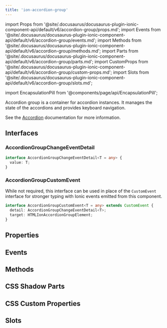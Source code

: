 ```yaml
---
title: 'ion-accordion-group'
---
```


import Props from '@site/.docusaurus/docusaurus-plugin-ionic-component-api/default/v6/accordion-group/props.md';
import Events from '@site/.docusaurus/docusaurus-plugin-ionic-component-api/default/v6/accordion-group/events.md';
import Methods from '@site/.docusaurus/docusaurus-plugin-ionic-component-api/default/v6/accordion-group/methods.md';
import Parts from '@site/.docusaurus/docusaurus-plugin-ionic-component-api/default/v6/accordion-group/parts.md';
import CustomProps from '@site/.docusaurus/docusaurus-plugin-ionic-component-api/default/v6/accordion-group/custom-props.md';
import Slots from '@site/.docusaurus/docusaurus-plugin-ionic-component-api/default/v6/accordion-group/slots.md';

import EncapsulationPill from '@components/page/api/EncapsulationPill';

<EncapsulationPill type="shadow" />

Accordion group is a container for accordion instances. It manages the state of the accordions and provides keyboard navigation.

See the [Accordion](./accordion) documentation for more information.

## Interfaces

### AccordionGroupChangeEventDetail

```typescript
interface AccordionGroupChangeEventDetail<T = any> {
  value: T;
}
```

### AccordionGroupCustomEvent

While not required, this interface can be used in place of the `CustomEvent` interface for stronger typing with Ionic events emitted from this component.

```typescript
interface AccordionGroupCustomEvent<T = any> extends CustomEvent {
  detail: AccordionGroupChangeEventDetail<T>;
  target: HTMLIonAccordionGroupElement;
}
```

## Properties

<Props />

## Events

<Events />

## Methods

<Methods />

## CSS Shadow Parts

<Parts />

## CSS Custom Properties

<CustomProps />

## Slots

<Slots />

